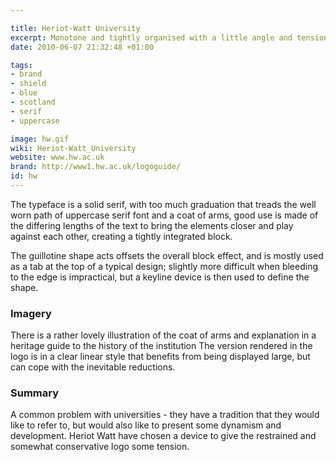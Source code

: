 ```yaml
---

title: Heriot-Watt University
excerpt: Monotone and tightly organised with a little angle and tension.
date: 2010-06-07 21:32:48 +01:00

tags:
- brand
- shield
- blue
- scotland
- serif
- uppercase

image: hw.gif
wiki: Heriot-Watt_University
website: www.hw.ac.uk
brand: http://www1.hw.ac.uk/logoguide/
id: hw
---
```


The typeface is a solid serif, with too much graduation that treads the well worn path of uppercase serif font and a coat of arms, good use is made of the differing lengths of the text to bring the elements closer and play against each other, creating a tightly integrated block.

The guillotine shape acts offsets the overall block effect, and is mostly used as a tab at the top of a typical design; slightly more difficult when bleeding to the edge is impractical, but a keyline device is then used to define the shape.

### Imagery

There is a rather lovely illustration of the coat of arms and explanation in a heritage guide to the history of the institution  The version rendered in the logo is in a clear linear style that benefits from being displayed large, but can cope with the inevitable reductions.

### Summary

A common problem with universities - they have a tradition that they would like to refer to, but would also like to present some dynamism and development. Heriot Watt have chosen a device to give the restrained and somewhat conservative logo some tension.
